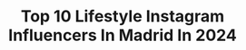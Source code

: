 ---
title: Top 10 Lifestyle Instagram Influencers In Madrid In 2024
description: >-
  Find top lifestyle Instagram influencers in Madrid in 2024. Most popular hashtags: #madrid #lifestyle #love #fashion.
platform: Instagram
hits: 268
text_top: Discover the top-rated Instagram influencers on inBeat.
text_bottom: inBeat has 268 Instagram influencers like this in Madrid, Spain for you to collaborate.
profiles:
  - username: "lulandco"
    fullname: >-
      Lula&Co Laura
    bio: >-
      Fashion Travel Lifestyle Madrid 📍 Málaga 🌴
    location: "Spain"
    followers: 77824
    engagement: 137
    commentsToLikes: 0.058549
    id: ck55nfjpb63hz0i11brutpuvg
    verified: false
    hashtags: "#fashionblogger, #streetstyle, #ootd, #totalblack"
  - username: "visita_madrid"
    fullname: >-
      Visit Madrid
    bio: >-
      🇪🇦 Official account of the Madrid Tourist Office 💙 #visitmadrid ©MADRID DESTINO CULTURA TURISMO Y NEGOCIO, S.A., 2024 Todos los derechos reservados
    location: "Spain"
    followers: 308171
    engagement: 42
    commentsToLikes: 0.011101
    id: ck5c12nrzuccd0i11kaqpq176
    verified: false
    hashtags: "#visitamadrid, #visitmadrid, #visitspain, #arquitectura"
  - username: "javierbalboa"
    fullname: >-
      Balboa
    bio: >-
      ♥️ mis tres hijos 📍Madrid 📺 @elchiringuitotv 👨🏾‍💼@footfeelsports ⚽️ @rsdalcala_oficial 📩 javierbalboa@saramartin.pro
    location: "Spain"
    followers: 78784
    engagement: 802
    commentsToLikes: 0.015193
    id: ck5zzloi6byzi0i14kfhy061r
    verified: true
    hashtags: "#lifestyle, #madrid, #goodvibes, #couple"
  - username: "maamtrend"
    fullname: >-
      MARTA GARCÍA
    bio: >-
      ➰wild dreamer soul ➰ Madrid 📍🇪🇸 📝DM Follow and visit 📲💻 🔆🎯🌵🌍☀️🥗🍷💄🤳🏽💋
    location: "Spain"
    followers: 14393
    engagement: 563
    commentsToLikes: 0.040617
    id: ckf5p0o734jf90j2381k5sj07
    verified: false
    hashtags: "#lifestyle, #madrid, #sunday, #party"
  - username: "jesuspalacios92"
    fullname: >-
      JESUS PALACIOS
    bio: >-
      Marbella📍 PR MANAGER @grupomoshmarbella 🔌
    location: "Spain"
    followers: 59615
    engagement: 383
    commentsToLikes: 0.025277
    id: ckap5j00ibwde0i78mqemptwc
    verified: false
    hashtags: "#marbellaclub, #inktattoo, #inked, #liketime"
  - username: "jfpalacios17"
    fullname: >-
      JUAN PALACIOS
    bio: >-
      📍 Benahavís
    location: "Spain"
    followers: 6386
    engagement: 1247
    commentsToLikes: 0.052127
    id: ck5cc3kb8gnfq0i111ykatvoa
    verified: false
    hashtags: "#castingfilm, #sahara, #casting, #experiences"
  - username: "avenayaguacate"
    fullname: >-
      Sara | Avena y Aguacate
    bio: >-
      ☆ ¿Y si ponemos de moda el color? ☆ Colourful deco & fashion | Beautiful food | Joyful lifestyle ☆ #Madrid 🇪🇸 📧 avenayaguacate@gmail.com
    location: "Spain"
    followers: 43351
    engagement: 257
    commentsToLikes: 0.024610
    id: ckaozi8q2m05d0i78gsnw6yuu
    verified: false
    hashtags: "#eclecticstyle, #winterfashion, #decoracionnavide, #costurera"
  - username: "adrianaguera6"
    fullname: >-
      Adrián Agüera
    bio: >-
      👕 Menswear & Lifestyle 📍 Madrid 💻 @soyadrianaguera ✉️ infoadrianaguera@gmail.com
    location: "Spain"
    followers: 35537
    engagement: 101
    commentsToLikes: 0.022063
    id: ckap7udhkllqm0i78gtto592f
    verified: false
    hashtags: "#ootd, #outfitoftheday, #styleinspo, #moda"
  - username: "amparocamo"
    fullname: >-
      Amparo Carrillo
    bio: >-
      Fashion • Lifestyle VALENCIA/MADRID Management @mood___management Contact: amparocamo@mariamood.es Enfermera @micas.official CARRILLO12 for 12% Off
    location: "Spain"
    followers: 46415
    engagement: 41
    commentsToLikes: 0.016625
    id: ck5bzi3tzr6uj0i11z3goc2po
    verified: false
    hashtags: "#bershkastyle, #zarahaul, #shopmicas, #reels"
  - username: "alexafonsovalls"
    fullname: >-
      Alexander Afonso
    bio: >-
      Business direction and Marketing Co-presidente de @loverights.global Based in Madrid / 🇮🇨 Lifestyle Fashion Travels aleafonsoficial@gmail.com
    location: "Spain"
    followers: 41806
    engagement: 122
    commentsToLikes: 0.011332
    id: ckaozd5wplcf90i78agu7hcru
    verified: false
    hashtags: "#morning, #madrid, #goodvibes, #happy"
---